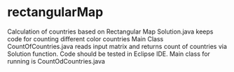 # rectangularMap
Calculation of countries based on Rectangular Map
Solution.java keeps code for counting different color countries
Main Class CountOfCountries.java reads input matrix and returns count of countries via Solution function.
Code should be tested in Eclipse IDE. Main class for running is CountOdCountries.java
